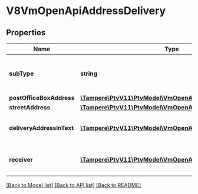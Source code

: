 # V8VmOpenApiAddressDelivery

## Properties
Name | Type | Description | Notes
------------ | ------------- | ------------- | -------------
**subType** | **string** | Address sub type, Street, PostOfficeBox or NoAddress. | [optional] 
**postOfficeBoxAddress** | [**\Tampere\PtvV11\PtvModel\VmOpenApiAddressPostOfficeBox**](VmOpenApiAddressPostOfficeBox.md) |  | [optional] 
**streetAddress** | [**\Tampere\PtvV11\PtvModel\VmOpenApiAddressStreet**](VmOpenApiAddressStreet.md) |  | [optional] 
**deliveryAddressInText** | [**\Tampere\PtvV11\PtvModel\VmOpenApiLanguageItem[]**](VmOpenApiLanguageItem.md) | Localized list of delivery address information. | [optional] 
**receiver** | [**\Tampere\PtvV11\PtvModel\VmOpenApiLanguageItem[]**](VmOpenApiLanguageItem.md) | List of localized form receiver. One per language. | [optional] 

[[Back to Model list]](../../README.md#documentation-for-models) [[Back to API list]](../../README.md#documentation-for-api-endpoints) [[Back to README]](../../README.md)

